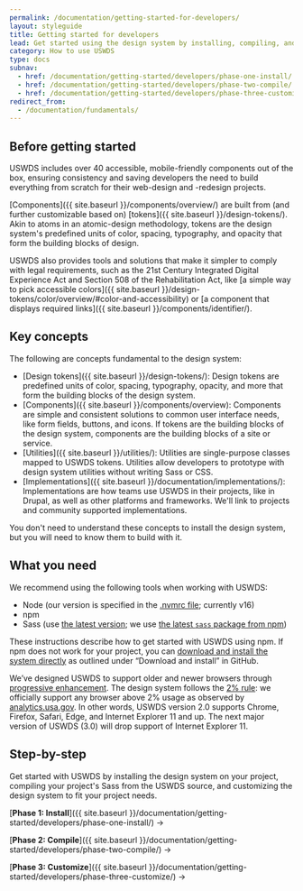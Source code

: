 ```yaml
---
permalink: /documentation/getting-started-for-developers/
layout: styleguide
title: Getting started for developers
lead: Get started using the design system by installing, compiling, and customizing USWDS code
category: How to use USWDS
type: docs
subnav:
  - href: /documentation/getting-started/developers/phase-one-install/
  - href: /documentation/getting-started/developers/phase-two-compile/
  - href: /documentation/getting-started/developers/phase-three-customize/
redirect_from:
  - /documentation/fundamentals/
---
```


## Before getting started
USWDS includes over 40 accessible, mobile-friendly components out of the box, ensuring consistency and saving developers the need to build everything from scratch for their web-design and -redesign projects.

[Components]({{ site.baseurl }}/components/overview/) are built from (and further customizable based on) [tokens]({{ site.baseurl }}/design-tokens/). Akin to atoms in an atomic-design methodology, tokens are the design system's predefined units of color, spacing, typography, and opacity that form the building blocks of design.

USWDS also provides tools and solutions that make it simpler to comply with legal requirements, such as the 21st Century Integrated Digital Experience Act and Section 508 of the Rehabilitation Act, like [a simple way to pick accessible colors]({{ site.baseurl }}/design-tokens/color/overview/#color-and-accessibility) or [a component that displays required links]({{ site.baseurl }}/components/identifier/).

## Key concepts
The following are concepts fundamental to the design system:
- [Design tokens]({{ site.baseurl }}/design-tokens/): Design tokens are predefined units of color, spacing, typography, opacity, and more that form the building blocks of the design system.
- [Components]({{ site.baseurl }}/components/overview): Components are simple and consistent solutions to common user interface needs, like form fields, buttons, and icons. If tokens are the building blocks of the design system, components are the building blocks of a site or service.
- [Utilities]({{ site.baseurl }}/utilities/): Utilities are single-purpose classes mapped to USWDS tokens. Utilities allow developers to prototype with design system utilities without writing Sass or CSS.
- [Implementations]({{ site.baseurl }}/documentation/implementations/): Implementations are how teams use USWDS in their projects, like in Drupal, as well as other platforms and frameworks. We'll link to projects and community supported implementations. 

You don't need to understand these concepts to install the design system, but you will need to know them to build with it.

## What you need
We recommend using the following tools when working with USWDS:
- Node (our version is specified in the [.nvmrc file](https://github.com/uswds/uswds/blob/main/.nvmrc); currently v16)
- npm
- Sass (use [the latest version](https://nodejs.org/en/download/); we use [the latest `sass` package from npm](https://www.npmjs.com/package/sass))

These instructions describe how to get started with USWDS using npm. If npm does not work for your project, you can [download and install the system directly](https://github.com/uswds/uswds#download-and-install) as outlined under “Download and install” in GitHub.

We’ve designed USWDS to support older and newer browsers through [progressive enhancement](https://en.wikipedia.org/wiki/Progressive_enhancement). The design system follows the [2% rule](https://gds.blog.gov.uk/2012/01/25/support-for-browsers/): we officially support any browser above 2% usage as observed by [analytics.usa.gov](https://analytics.usa.gov/). In other words, USWDS version 2.0 supports Chrome, Firefox, Safari, Edge, and Internet Explorer 11 and up. The next major version of USWDS (3.0) will drop support of Internet Explorer 11.

## Step-by-step
Get started with USWDS by installing the design system on your project, compiling your project's Sass from the USWDS source, and customizing the design system to fit your project needs.

[**Phase 1: Install**]({{ site.baseurl }}/documentation/getting-started/developers/phase-one-install/) →

[**Phase 2: Compile**]({{ site.baseurl }}/documentation/getting-started/developers/phase-two-compile/) →

[**Phase 3: Customize**]({{ site.baseurl }}/documentation/getting-started/developers/phase-three-customize/) →